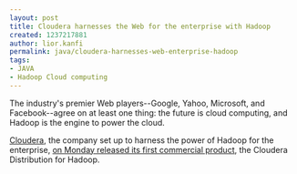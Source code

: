 ```yaml
---
layout: post
title: Cloudera harnesses the Web for the enterprise with Hadoop
created: 1237217881
author: lior.kanfi
permalink: java/cloudera-harnesses-web-enterprise-hadoop
tags:
- JAVA
- Hadoop Cloud computing
---
```

<p>The industry's premier Web players--Google, Yahoo, Microsoft, and Facebook--agree on at least one thing: the future is cloud computing, and Hadoop is the engine to power the cloud.</p><p><a href="http://www.cloudera.com/">Cloudera</a>, the company set up to harness the power of Hadoop for the enterprise, <a href="http://www.cloudera.com/hadoop">on Monday released its first commercial product</a>, the Cloudera Distribution for Hadoop.</p>
